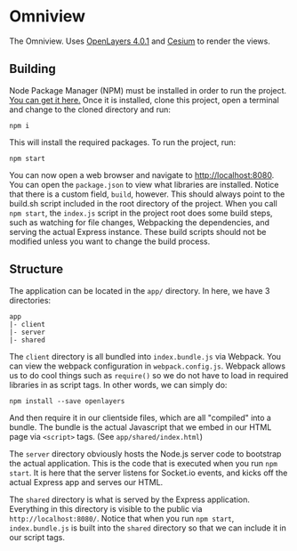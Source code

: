 # Omniview

The Omniview. Uses [OpenLayers 4.0.1](http://openlayers.org/) and [Cesium](http://cesiumjs.org/) to render the views.

## Building

Node Package Manager (NPM) must be installed in order to run the project. [You can get it here.](https://nodejs.org/en/download/) Once it is installed, clone this project, open a terminal and change to the cloned directory and run:

`npm i`

This will install the required packages. To run the project, run:

`npm start`

You can now open a web browser and navigate to [http://localhost:8080](http://localhost:8080). You can open the `package.json` to view what libraries are installed. Notice that there is a custom field, `build`, however. This should always point to the build.sh script included in the root directory of the project. When you call `npm start`, the `index.js` script in the project root does some build steps, such as watching for file changes, Webpacking the dependencies, and serving the actual Express instance. These build scripts should not be modified unless you want to change the build process.

## Structure
The application can be located in the `app/` directory. In here, we have 3 directories:

```
app
|- client
|- server
|- shared
```

The `client` directory is all bundled into `index.bundle.js` via Webpack. You can view the webpack configuration in `webpack.config.js`. Webpack allows us to do cool things such as `require()` so we do not have to load in required libraries in as script tags. In other words, we can simply do:

`npm install --save openlayers`

And then require it in our clientside files, which are all "compiled" into a bundle. The bundle is the actual Javascript that we embed in our HTML page via `<script>` tags. (See `app/shared/index.html`)

The `server` directory obviously hosts the Node.js server code to bootstrap the actual application. This is the code that is executed when you run `npm start`. It is here that the server listens for Socket.io events, and kicks off the actual Express app and serves our HTML.

The `shared` directory is what is served by the Express application. Everything in this directory is visible to the public via `http://localhost:8080/`. Notice that when you run `npm start`, `index.bundle.js` is built into the `shared` directory so that we can include it in our script tags.
